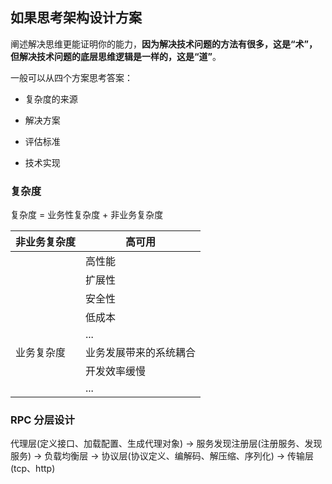 ## 如果思考架构设计方案

阐述解决思维更能证明你的能力，**因为解决技术问题的方法有很多，这是“术”，但解决技术问题的底层思维逻辑是一样的，这是“道”**。

一般可以从四个方案思考答案：

- 复杂度的来源

- 解决方案

- 评估标准

- 技术实现

### 复杂度

复杂度 = 业务性复杂度 + 非业务复杂度

| 非业务复杂度 | 高可用                 |
| ------------ | ---------------------- |
|              | 高性能                 |
|              | 扩展性                 |
|              | 安全性                 |
|              | 低成本                 |
|              | ...                    |
| 业务复杂度   | 业务发展带来的系统耦合 |
|              | 开发效率缓慢           |
|              | ...                    |

 

### RPC 分层设计

代理层(定义接口、加载配置、生成代理对象) -> 服务发现注册层(注册服务、发现服务) -> 负载均衡层 -> 协议层(协议定义、编解码、解压缩、序列化) -> 传输层(tcp、http)
